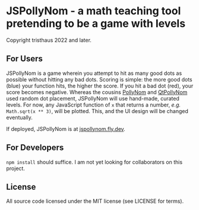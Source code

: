 # JSPollyNom - a math teaching tool pretending to be a game with levels 

Copyright tristhaus 2022 and later.

## For Users

JSPollyNom is a game wherein you attempt to hit as many good dots as possible without hitting any bad dots. Scoring is simple: the more good dots (blue) your function hits, the higher the score. If you hit a bad dot (red), your score becomes negative. Whereas the cousins [PollyNom](https://github.com/tristhaus/PollyNom) and [QtPollyNom](https://github.com/tristhaus/QtPollyNom) used random dot placement, JSPollyNom will use hand-made, curated levels. For now, any JavaScript function of `x` that returns a number, _e.g._ `Math.sqrt(x ** 3)`, will be plotted. This, and the UI design will be changed eventually.

If deployed, JSPollyNom is at [jspollynom.fly.dev](https://jspollynom.fly.dev).

## For Developers

`npm install` should suffice. I am not yet looking for collaborators on this project.

## License

All source code licensed under the MIT license (see LICENSE for terms).
